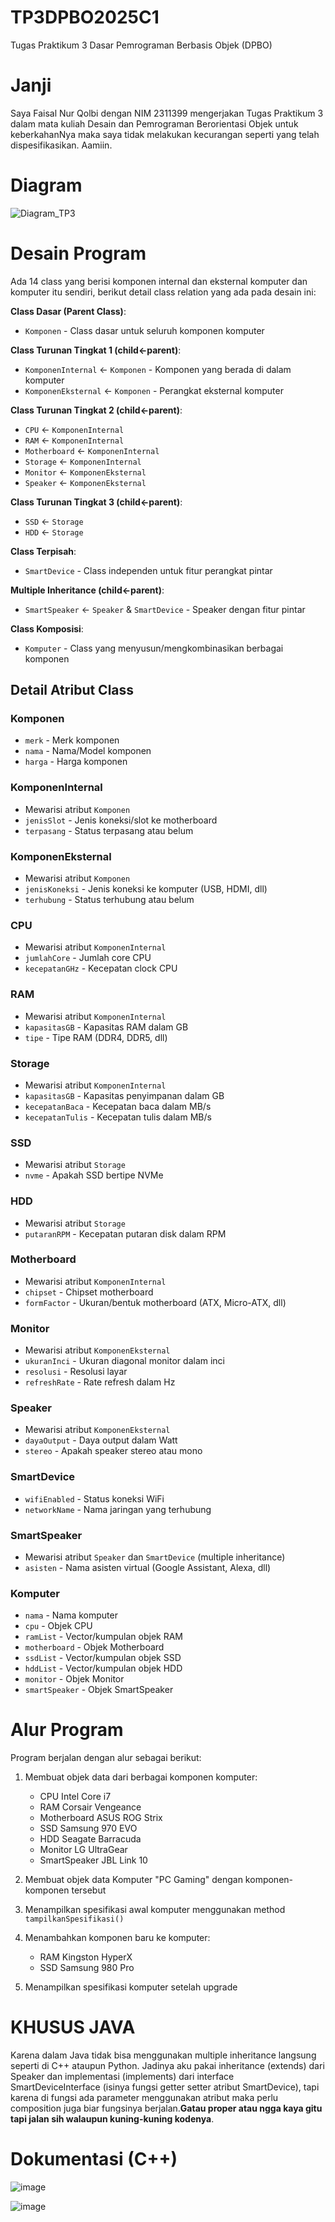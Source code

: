 # TP3DPBO2025C1
Tugas Praktikum 3 Dasar Pemrograman Berbasis Objek (DPBO)

# Janji
Saya Faisal Nur Qolbi dengan NIM 2311399 mengerjakan Tugas Praktikum 3 dalam mata kuliah Desain dan Pemrograman Berorientasi Objek untuk keberkahanNya maka saya tidak melakukan kecurangan seperti yang telah dispesifikasikan. Aamiin.

# Diagram
![Diagram_TP3](https://github.com/user-attachments/assets/ed127966-9283-4460-bbb4-1e8f7ab9e5be)

# Desain Program
Ada 14 class yang berisi komponen internal dan eksternal komputer dan komputer itu sendiri, berikut detail class relation yang ada pada desain ini:

**Class Dasar (Parent Class)**:
- `Komponen` - Class dasar untuk seluruh komponen komputer

**Class Turunan Tingkat 1 (child←parent)**:
- `KomponenInternal` ← `Komponen` - Komponen yang berada di dalam komputer
- `KomponenEksternal` ← `Komponen` - Perangkat eksternal komputer

**Class Turunan Tingkat 2 (child←parent)**:
- `CPU` ← `KomponenInternal`
- `RAM` ← `KomponenInternal`
- `Motherboard` ← `KomponenInternal`
- `Storage` ← `KomponenInternal`
- `Monitor` ← `KomponenEksternal`
- `Speaker` ← `KomponenEksternal`

**Class Turunan Tingkat 3 (child←parent)**:
- `SSD` ← `Storage`
- `HDD` ← `Storage`

**Class Terpisah**:
- `SmartDevice` - Class independen untuk fitur perangkat pintar

**Multiple Inheritance (child←parent)**:
- `SmartSpeaker` ← `Speaker` & `SmartDevice` - Speaker dengan fitur pintar

**Class Komposisi**:
- `Komputer` - Class yang menyusun/mengkombinasikan berbagai komponen

## Detail Atribut Class

### Komponen
- `merk` - Merk komponen
- `nama` - Nama/Model komponen
- `harga` - Harga komponen

### KomponenInternal
- Mewarisi atribut `Komponen`
- `jenisSlot` - Jenis koneksi/slot ke motherboard
- `terpasang` - Status terpasang atau belum

### KomponenEksternal
- Mewarisi atribut `Komponen`
- `jenisKoneksi` - Jenis koneksi ke komputer (USB, HDMI, dll)
- `terhubung` - Status terhubung atau belum

### CPU
- Mewarisi atribut `KomponenInternal`
- `jumlahCore` - Jumlah core CPU
- `kecepatanGHz` - Kecepatan clock CPU

### RAM
- Mewarisi atribut `KomponenInternal`
- `kapasitasGB` - Kapasitas RAM dalam GB
- `tipe` - Tipe RAM (DDR4, DDR5, dll)

### Storage
- Mewarisi atribut `KomponenInternal`
- `kapasitasGB` - Kapasitas penyimpanan dalam GB
- `kecepatanBaca` - Kecepatan baca dalam MB/s
- `kecepatanTulis` - Kecepatan tulis dalam MB/s

### SSD
- Mewarisi atribut `Storage`
- `nvme` - Apakah SSD bertipe NVMe

### HDD
- Mewarisi atribut `Storage`
- `putaranRPM` - Kecepatan putaran disk dalam RPM

### Motherboard
- Mewarisi atribut `KomponenInternal`
- `chipset` - Chipset motherboard
- `formFactor` - Ukuran/bentuk motherboard (ATX, Micro-ATX, dll)

### Monitor
- Mewarisi atribut `KomponenEksternal`
- `ukuranInci` - Ukuran diagonal monitor dalam inci
- `resolusi` - Resolusi layar
- `refreshRate` - Rate refresh dalam Hz

### Speaker
- Mewarisi atribut `KomponenEksternal`
- `dayaOutput` - Daya output dalam Watt
- `stereo` - Apakah speaker stereo atau mono

### SmartDevice
- `wifiEnabled` - Status koneksi WiFi
- `networkName` - Nama jaringan yang terhubung

### SmartSpeaker
- Mewarisi atribut `Speaker` dan `SmartDevice` (multiple inheritance)
- `asisten` - Nama asisten virtual (Google Assistant, Alexa, dll)

### Komputer
- `nama` - Nama komputer
- `cpu` - Objek CPU
- `ramList` - Vector/kumpulan objek RAM
- `motherboard` - Objek Motherboard
- `ssdList` - Vector/kumpulan objek SSD
- `hddList` - Vector/kumpulan objek HDD
- `monitor` - Objek Monitor
- `smartSpeaker` - Objek SmartSpeaker

# Alur Program

Program berjalan dengan alur sebagai berikut:

1. Membuat objek data dari berbagai komponen komputer:
   - CPU Intel Core i7
   - RAM Corsair Vengeance
   - Motherboard ASUS ROG Strix
   - SSD Samsung 970 EVO
   - HDD Seagate Barracuda
   - Monitor LG UltraGear
   - SmartSpeaker JBL Link 10

2. Membuat objek data Komputer "PC Gaming" dengan komponen-komponen tersebut

3. Menampilkan spesifikasi awal komputer menggunakan method `tampilkanSpesifikasi()`

4. Menambahkan komponen baru ke komputer:
   - RAM Kingston HyperX
   - SSD Samsung 980 Pro

5. Menampilkan spesifikasi komputer setelah upgrade

# KHUSUS JAVA
Karena dalam Java tidak bisa menggunakan multiple inheritance langsung seperti di C++ ataupun Python. Jadinya aku pakai inheritance (extends) dari Speaker dan implementasi (implements) dari interface SmartDeviceInterface (isinya fungsi getter setter atribut SmartDevice), tapi karena di fungsi ada parameter menggunakan atribut maka perlu composition juga biar fungsinya berjalan.**Gatau proper atau ngga kaya gitu tapi jalan sih walaupun kuning-kuning kodenya**.

# Dokumentasi (C++)
![image](https://github.com/user-attachments/assets/795987e4-d0e9-42d0-be19-33b12aee53d1)

![image](https://github.com/user-attachments/assets/efa02902-1ed7-4504-9efb-b83cc616ac4d)

